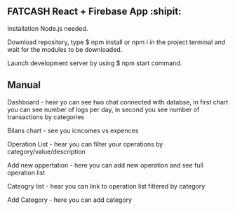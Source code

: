 ## FATCASH React + Firebase App :shipit:
Installation
Node.js needed.

Download repository, type $ npm install or npm i  in the project terminal and wait for the modules to be downloaded.

Launch development server by using $ npm start command.

## Manual

Dashboard - hear yo can see two chat connected with databse, in first chart you can see number of logs per day, in second you see number of transactions by categories

Bilans chart - see you icncomes vs expences

Operation List - hear you can filter your operations by category/value/description

Add new oppertation - here you can add new operation and see full operation list

Cateogry list - hear you can link to operation list filtered by category

Add Category - here you can add category